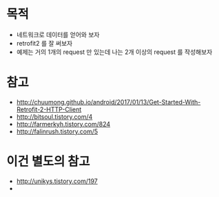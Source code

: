 # 목적
- 네트워크로 데이터를 얻어와 보자
- retrofit2 를 잘 써보자
- 예제는 거의 1개의 request 만 있는데 나는 2개 이상의 request 를 작성해보자

# 참고 
- http://chuumong.github.io/android/2017/01/13/Get-Started-With-Retrofit-2-HTTP-Client
- http://bitsoul.tistory.com/4
- http://farmerkyh.tistory.com/824
- http://falinrush.tistory.com/5

# 이건 별도의 참고
- http://unikys.tistory.com/197
- 